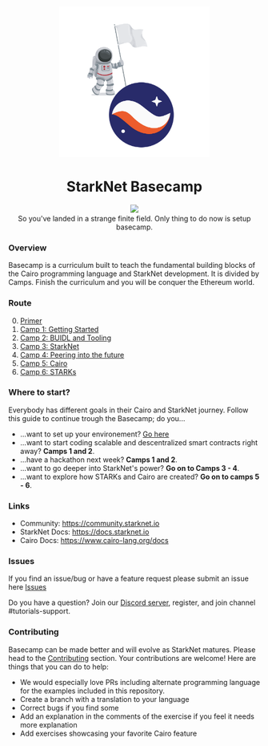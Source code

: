 <div align="center">
    <img src="./misc/basecamp.png" style="width: 300px">
    <h1>StarkNet Basecamp</h1>
</div>

<p align="center">
    <a href="https://starkware.co/">
        <img src="https://img.shields.io/badge/powered_by-StarkWare-navy">
    </a>
    <br>
    <span>
        So you've landed in a strange finite field. Only thing to do now is setup basecamp.
    </span>
</p>

### Overview

Basecamp is a curriculum built to teach the fundamental building blocks of the Cairo programming language and StarkNet development. It is divided by Camps. Finish the curriculum and you will be conquer the Ethereum world.


### Route

0. [Primer](./primer/)
1. [Camp 1: Getting Started](./camp_1/)
2. [Camp 2: BUIDL and Tooling](./camp_2/)
3. [Camp 3: StarkNet](./camp_3/)
4. [Camp 4: Peering into the future](./camp_4/)
5. [Camp 5: Cairo](./camp_5/)
6. [Camp 6: STARKs](./camp_6/)

### Where to start?

Everybody has different goals in their Cairo and StarkNet journey. Follow this guide to continue trough the Basecamp; do you...

* ...want to set up your environement? [Go here](./camp_1/README.md#setup)
* ...want to start coding scalable and descentralized smart contracts right away? **Camps 1 and 2**.
* ...have a hackathon next week? **Camps 1 and 2**.
* ...want to go deeper into StarkNet's power? **Go on to Camps 3 - 4**.
* ...want to explore how STARKs and Cairo are created? **Go on to camps 5 - 6**.


### Links

- Community: <https://community.starknet.io>
- StarkNet Docs: <https://docs.starknet.io>
- Cairo Docs: <https://www.cairo-lang.org/docs>

### Issues

If you find an issue/bug or have a feature request please submit an issue here
[Issues](https://github.com/starknet-edu/basecamp/issues)

Do you have a question? Join our [Discord server](https://starknet.io/discord), register, and join channel #tutorials-support.

### Contributing

Basecamp can be made better and will evolve as StarkNet matures. Please head to the
[Contributing](https://github.com/starknet-edu/basecamp/blob/main/CONTRIBUTING.md) section. Your contributions are welcome! Here are things that you can do to help:

- We would especially love PRs including alternate programming language for the examples included in this repository.
- Create a branch with a translation to your language
- Correct bugs if you find some
- Add an explanation in the comments of the exercise if you feel it needs more explanation
- Add exercises showcasing your favorite Cairo feature

